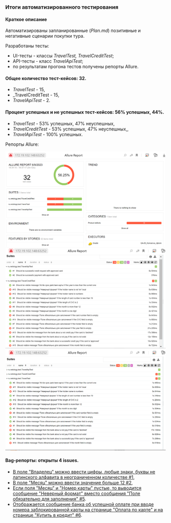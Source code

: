 ### Итоги автоматизированного тестирования
#### Краткое описание
Автоматизированы запланированные (_Plan.md_) позитивные и негативные сценарии покупки тура.

Разработаны тесты:
* UI-тесты - классы _TravelTest, TravelCreditTest_;
* API-тесты - класс _TravelApiTest_;
* по результатам прогона тестов получены репорты Allure.
#### Общее количество тест-кейсов: 32.
* _TravelTest_ - 15,
* _TravelCreditTest - 15,
* _TravelApiTest_ - 2.
#### Процент успешных и не успешных тест-кейсов: 56% успешных, 44%.
* _TravelTest_ - 53% успешных, 47% неуспешных,
* _TravelCreditTest_ - 53% успешных, 47% неуспешных,,
* _TravelApiTest_ - 100% успешных.

Репорты Allure:

![img.png](images/img.png)
![img_1.png](images/img_1.png)
![img_2.png](images/img_2.png)

#### Bag-репорты: открыты 4 issues.
* [В поле "Владелец" можно ввести цифры, любые знаки, буквы не латинского алфавита в неограниченном количестве #1](https://github.com/KomarovaN/QA50-diplom/issues/1),
* [В поле "Месяц" можно ввести значение больше 12 #2](https://github.com/KomarovaN/QA50-diplom/issues/2),
* [Если поля "Месяц" и "Номер карты" пустые, то выводится сообщение "Неверный формат" вместо сообщения "Поле обязательно для заполнения" #5](https://github.com/KomarovaN/QA50-diplom/issues/5).
* [Отображается сообщение банка об успешной оплате при вводе номера заблокированной карты на странице "Оплата по карте" и на странице "Купить в кредит" #6](https://github.com/KomarovaN/QA-50_Komarova_diplom/issues/6).





